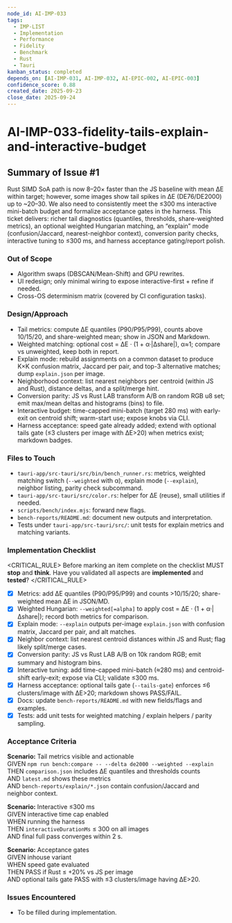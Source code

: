 ```yaml
---
node_id: AI-IMP-033
tags:
  - IMP-LIST
  - Implementation
  - Performance
  - Fidelity
  - Benchmark
  - Rust
  - Tauri
kanban_status: completed
depends_on: [AI-IMP-031, AI-IMP-032, AI-EPIC-002, AI-EPIC-003]
confidence_score: 0.88
created_date: 2025-09-23
close_date: 2025-09-24
---  
```



# AI-IMP-033-fidelity-tails-explain-and-interactive-budget

## Summary of Issue #1
Rust SIMD SoA path is now 8–20× faster than the JS baseline with mean ΔE within target; however, some images show tail spikes in ΔE (DE76/DE2000) up to ~20–30. We also need to consistently meet the ≤300 ms interactive mini-batch budget and formalize acceptance gates in the harness. This ticket delivers: richer tail diagnostics (quantiles, thresholds, share-weighted metrics), an optional weighted Hungarian matching, an “explain” mode (confusion/Jaccard, nearest-neighbor context), conversion parity checks, interactive tuning to ≤300 ms, and harness acceptance gating/report polish.

### Out of Scope 
- Algorithm swaps (DBSCAN/Mean-Shift) and GPU rewrites.
- UI redesign; only minimal wiring to expose interactive-first + refine if needed.
- Cross-OS determinism matrix (covered by CI configuration tasks).

### Design/Approach  
- Tail metrics: compute ΔE quantiles (P90/P95/P99), counts above 10/15/20, and share-weighted mean; show in JSON and Markdown.
- Weighted matching: optional cost = ΔE · (1 + α·|Δshare|), α≈1; compare vs unweighted, keep both in report.
- Explain mode: rebuild assignments on a common dataset to produce K×K confusion matrix, Jaccard per pair, and top-3 alternative matches; dump `explain.json` per image.
- Neighborhood context: list nearest neighbors per centroid (within JS and Rust), distance deltas, and a split/merge hint.
- Conversion parity: JS vs Rust LAB transform A/B on random RGB u8 set; emit max/mean deltas and histograms (bins) to file.
- Interactive budget: time-capped mini-batch (target 280 ms) with early-exit on centroid shift; warm-start use; expose knobs via CLI.
- Harness acceptance: speed gate already added; extend with optional tails gate (≤3 clusters per image with ΔE>20) when metrics exist; markdown badges.

### Files to Touch
- `tauri-app/src-tauri/src/bin/bench_runner.rs`: metrics, weighted matching switch (`--weighted` with α), explain mode (`--explain`), neighbor listing, parity check subcommand.
- `tauri-app/src-tauri/src/color.rs`: helper for ΔE (reuse), small utilities if needed.
- `scripts/bench/index.mjs`: forward new flags.
- `bench-reports/README.md`: document new outputs and interpretation.
- Tests under `tauri-app/src-tauri/src/`: unit tests for explain metrics and matching variants.

### Implementation Checklist

<CRITICAL_RULE>
Before marking an item complete on the checklist MUST **stop** and **think**. Have you validated all aspects are **implemented** and **tested**? 
</CRITICAL_RULE> 

- [x] Metrics: add ΔE quantiles (P90/P95/P99) and counts >10/15/20; share-weighted mean ΔE in JSON/MD.
- [x] Weighted Hungarian: `--weighted[=alpha]` to apply cost = ΔE · (1 + α·|Δshare|); record both metrics for comparison.
- [x] Explain mode: `--explain` outputs per-image `explain.json` with confusion matrix, Jaccard per pair, and alt matches.
- [x] Neighbor context: list nearest centroid distances within JS and Rust; flag likely split/merge cases.
- [x] Conversion parity: JS vs Rust LAB A/B on 10k random RGB; emit summary and histogram bins.
- [x] Interactive tuning: add time-capped mini-batch (≈280 ms) and centroid-shift early-exit; expose via CLI; validate ≤300 ms.
- [x] Harness acceptance: optional tails gate (`--tails-gate`) enforces ≤6 clusters/image with ΔE>20; markdown shows PASS/FAIL.
- [x] Docs: update `bench-reports/README.md` with new fields/flags and examples.
- [x] Tests: add unit tests for weighted matching / explain helpers / parity sampling.

### Acceptance Criteria
**Scenario:** Tail metrics visible and actionable  
GIVEN `npm run bench:compare -- --delta de2000 --weighted --explain`  
THEN `comparison.json` includes ΔE quantiles and thresholds counts  
AND `latest.md` shows these metrics  
AND `bench-reports/explain/*.json` contain confusion/Jaccard and neighbor context.

**Scenario:** Interactive ≤300 ms  
GIVEN interactive time cap enabled  
WHEN running the harness  
THEN `interactiveDurationMs` ≤ 300 on all images  
AND final full pass converges within 2 s.

**Scenario:** Acceptance gates  
GIVEN inhouse variant  
WHEN speed gate evaluated  
THEN PASS if Rust ≤ +20% vs JS per image  
AND optional tails gate PASS with ≤3 clusters/image having ΔE>20.

### Issues Encountered 
- To be filled during implementation.
